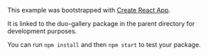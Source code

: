 This example was bootstrapped with [Create React App](https://github.com/facebook/create-react-app).

It is linked to the duo-gallery package in the parent directory for development purposes.

You can run `npm install` and then `npm start` to test your package.
